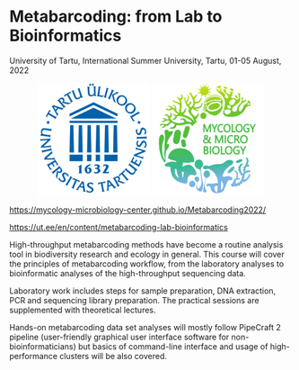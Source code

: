# Metabarcoding: from Lab to Bioinformatics 
University of Tartu, International Summer University, Tartu, 01-05 August, 2022

<p align="middle">
  <img src="docs/img/UT_logo.png" width="200" title="University of Tartu"/>
  <img src="docs/img/MMC_logo.png" width="200" title="Mycology and Microbiology Center"/>
</p>


https://mycology-microbiology-center.github.io/Metabarcoding2022/

https://ut.ee/en/content/metabarcoding-lab-bioinformatics

High-throughput metabarcoding methods have become a routine analysis tool in biodiversity research and ecology in general. This course will cover the principles of metabarcoding workflow, from the laboratory analyses to bioinformatic analyses of the high-throughput sequencing data.

Laboratory work includes steps for sample preparation, DNA extraction, PCR and sequencing library preparation. The practical sessions are supplemented with theoretical lectures.

Hands-on metabarcoding data set analyses will mostly follow PipeCraft 2 pipeline (user-friendly graphical user interface software for non-bioinformaticians) but basics of command-line interface and usage of high-performance clusters will be also covered.
